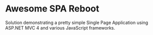 Awesome SPA Reboot
==================

Solution demonstrating a pretty simple Single Page Application using ASP.NET MVC 4 and various JavaScript frameworks. 